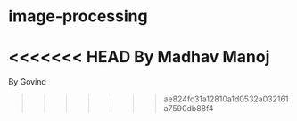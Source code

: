 # image-processing

<<<<<<< HEAD
By Madhav Manoj
=======
By Govind
>>>>>>> ae824fc31a12810a1d0532a032161a7590db88f4
